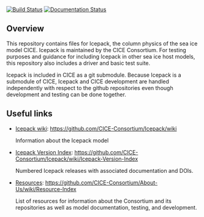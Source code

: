 [![Build Status](https://travis-ci.org/CICE-Consortium/Icepack.svg?branch=master)](https://travis-ci.org/CICE-Consortium/Icepack)
[![Documentation Status](https://readthedocs.org/projects/cice-consortium-icepack/badge/?version=master)](http://cice-consortium-icepack.readthedocs.io/en/master/?badge=master)

## Overview
This repository contains files for Icepack, the column physics of the sea ice model CICE. Icepack is maintained by the CICE Consortium.  For testing purposes and guidance for including Icepack in other sea ice host models, this repository also includes a driver and basic test suite.

Icepack is included in CICE as a git submodule.  Because Icepack is a submodule of CICE, Icepack and CICE development are handled independently with respect to the github repositories even though development and testing can be done together. 

## Useful links
* [Icepack wiki](https://github.com/CICE-Consortium/Icepack/wiki): https://github.com/CICE-Consortium/Icepack/wiki

   Information about the Icepack model

* [Icepack Version Index](https://github.com/CICE-Consortium/Icepack/wiki/Icepack-Version-Index): https://github.com/CICE-Consortium/Icepack/wiki/Icepack-Version-Index

   Numbered Icepack releases with associated documentation and DOIs. 

* [Resources](https://github.com/CICE-Consortium/About-Us/wiki/Resource-Index): https://github.com/CICE-Consortium/About-Us/wiki/Resource-Index

   List of resources for information about the Consortium and its repositories as well as model documentation, testing, and development.
